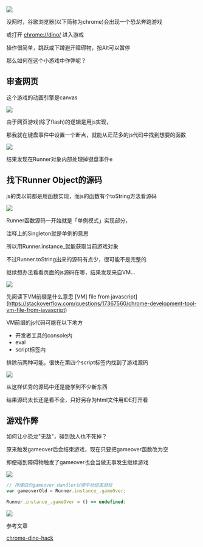 <img src="/img/chrome-game-cheat/cover.png">

没网时，谷歌浏览器(以下简称为chrome)会出现一个恐龙奔跑游戏

或打开 [chrome://dino/](chrome://dino/) 进入游戏

操作很简单，跳跃或下蹲避开障碍物，按Alt可以暂停

那么如何在这个小游戏中作弊呢？

## 审查网页

这个游戏的动画引擎是canvas

<img src="/img/chrome-game-cheat/canvas.png">

由于网页游戏(除了flash)的逻辑是用js实现，

那我就在键盘事件中设置一个断点，就能从茫茫多的js代码中找到想要的函数

<img src="/img/chrome-game-cheat/inspect.gif">

结果发现在Runner对象内部处理掉键盘事件e

## 找下Runner Object的源码

js的类以前都是用函数实现，而js的函数有个toString方法看源码

<img src="/img/chrome-game-cheat/runner-tostring.png">

Runner函数源码一开始就是「单例模式」实现部分，

注释上的Singleton就是单例的意思

所以用Runner.instance_就能获取当前游戏对象

不过Runner.toString出来的源码有点少，很可能不是完整的

继续想办法看看页面的js源码在哪，结果发现来自VM...

<img src="/img/chrome-game-cheat/VM.png">

先阅读下VM前缀是什么意思 [VM] file from javascript](https://stackoverflow.com/questions/17367560/chrome-development-tool-vm-file-from-javascript)

VM前缀的js代码可能在以下地方

- 开发者工具的console内
- eval
- script标签内

排除前两种可能，很快在第四个script标签内找到了游戏源码

<img src="/img/chrome-game-cheat/source.png">

从这样优秀的源码中还是能学到不少新东西

结果源码太长还是看不全，只好另存为html文件用IDE打开看

## 游戏作弊

如何让小恐龙"无敌"，碰到敌人也不死掉？

原来触发gameover后会结束游戏，现在只要把gameover函数改为空

即便碰到障碍物触发了gameover也会当做无事发生继续游戏

<img src="/img/chrome-game-cheat/gameover.png">

```javascript
// 存储旧的gameover Handler以便手动结束游戏
var gameoverOld = Runner.instance_.gameOver;

Runner.instance_.gameOver = () => undefined;
```

<img src="/img/chrome-game-cheat/cheat.gif">

参考文章

[chrome-dino-hack](https://mathewsachin.github.io/blog/2016/11/05/chrome-dino-hack.html)
